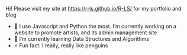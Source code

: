 Hi! Please visit my site at https://r-ls.github.io/R-LS/ for my portfolio and blog

- 🔭 I use Javascript and Python the most. I’m currently working on a website to promote artists, and its admin management site
- 🌱 I’m currently learning Data Structures and Algorithms
- ⚡ Fun fact: I really, really like penguins

<!--
**R-LS/R-LS** is a ✨ _special_ ✨ repository because its `README.md` (this file) appears on your GitHub profile.

Here are some ideas to get you started:

- 🔭 I’m currently working on ...
- 🌱 I’m currently learning ...
- 👯 I’m looking to collaborate on ...
- 🤔 I’m looking for help with ...
- 💬 Ask me about ...
- 📫 How to reach me: ...
- 😄 Pronouns: ...
- ⚡ Fun fact: ...
-->
